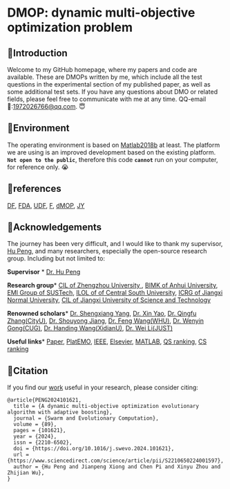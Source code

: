 DMOP: dynamic multi-objective optimization problem
======
🦧Introduction
-------
Welcome to my GitHub homepage, where my papers and code are available. 
These are DMOPs written by me, which include all the test questions in the experimental section of my published paper, as well as some additional test sets.
If you have any questions about DMO or related fields, please feel free to communicate with me at any time. QQ-email💌:1972026766@qq.com. 😇

🦊Environment
---
The operating environment is based on [Matlab2018b](https://www.mathworks.com/) at least. 
The platform we are using is an improved development based on the existing platform. 
__`Not open to the public`__, therefore this code __`cannot`__ run on your computer, for reference only. 😭

🐏references
---
[DF](https://ieeexplore.ieee.org/document/7381632), [FDA](https://ieeexplore.ieee.org/document/1347158), [UDF](https://ieeexplore.ieee.org/document/6900487), [F](https://ieeexplore.ieee.org/document/6471286), 
[dMOP](https://ieeexplore.ieee.org/document/4553723), [JY](https://ieeexplore.ieee.org/document/7381632)


🐘Acknowledgements
---
The journey has been very difficult, and I would like to thank my supervisor, [Hu Peng](https://whuph.github.io/index.html), and many researchers, especially the open-source research group.
Including but not limited to:

 __Supervisor__ *  [Dr. Hu Peng](https://whuph.github.io/index.html)
 
 __Research group__*  [CIL of Zhengzhou University ](https://www5.zzu.edu.cn/cilab/index.htm), [BIMK of Anhui University](https://github.com/BIMK), [EMI Group of SUSTech](https://www.emigroup.tech/), [ILOL of of Central South University](https://intleo.csu.edu.cn/index.html), [ICRG of Jiangxi Normal University](https://xyzhoujx.github.io/index.html#/), [CIL of Jiangxi University of Science and Technology](https://cilab.jxust.edu.cn/index.htm)
 
 __Renowned scholars__*  [Dr. Shengxiang Yang](https://www.tech.dmu.ac.uk/%7Esyang/index.html), [Dr. Xin Yao](https://cse.sustech.edu.cn/faculty/~xiny/),
 [Dr. Qingfu Zhang(CityU)](https://www.cs.cityu.edu.hk/~qzhan7/index.html), 
 [Dr. Shouyong Jiang](https://chang88ye.github.io/homepage/), 
 [Dr. Feng Wang(WHU)](https://fengwangwhu.github.io/), 
 [Dr. Wenyin Gong(CUG)](https://wewnyin.github.io/wenyingong/chs.htm), 
 [Dr. Handing Wang(XidianU)](https://github.com/HandingWang), 
 [Dr. Wei Li(JUST)](https://weilijxust.github.io/)
 
 __Useful links__*  [Paper](https://www.sciencedirect.com/science/article/abs/pii/S2210650224001597), [PlatEMO](https://github.com/BIMK/PlatEMO), [IEEE](https://ieeexplore.ieee.org/Xplore/home.jsp), [Elsevier](https://www.sciencedirect.com/), [MATLAB](https://www.mathworks.com/products/matlab.html), [QS ranking](https://www.qschina.cn/), [CS ranking](https://csrankings.org/)
 
🐸Citation
-----
If you find our [work](https://www.sciencedirect.com/science/article/abs/pii/S2210650224001597) useful in your research, please consider citing:
```
@article{PENG2024101621,
  title = {A dynamic multi-objective optimization evolutionary algorithm with adaptive boosting},
  journal = {Swarm and Evolutionary Computation},
  volume = {89},
  pages = {101621},
  year = {2024},
  issn = {2210-6502},
  doi = {https://doi.org/10.1016/j.swevo.2024.101621},
  url = {https://www.sciencedirect.com/science/article/pii/S2210650224001597},
  author = {Hu Peng and Jianpeng Xiong and Chen Pi and Xinyu Zhou and Zhijian Wu},
}

